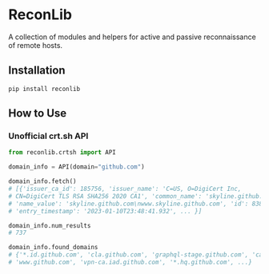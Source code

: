 # ReconLib
A collection of modules and helpers for active and passive reconnaissance of remote hosts.

## Installation
```shell
pip install reconlib
```

## How to Use

### Unofficial crt.sh API
```python
from reconlib.crtsh import API

domain_info = API(domain="github.com")

domain_info.fetch()
# [{'issuer_ca_id': 185756, 'issuer_name': 'C=US, O=DigiCert Inc,
# CN=DigiCert TLS RSA SHA256 2020 CA1', 'common_name': 'skyline.github.com',
# 'name_value': 'skyline.github.com\nwww.skyline.github.com', 'id': 8383197569,
# 'entry_timestamp': '2023-01-10T23:48:41.932', ... }]

domain_info.num_results
# 737

domain_info.found_domains
# {'*.id.github.com', 'cla.github.com', 'graphql-stage.github.com', 'camo.github.com',
# 'www.github.com', 'vpn-ca.iad.github.com', '*.hq.github.com', ...}
```